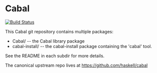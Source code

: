 # Cabal

[![Build Status](https://secure.travis-ci.org/haskell/cabal.png?branch=master)](http://travis-ci.org/haskell/cabal)

This Cabal git repository contains multiple packages:

 * Cabal/          -- the Cabal library package
 * cabal-install/  -- the cabal-install package containing the 'cabal' tool.

See the README in each subdir for more details.

The canonical upstream repo lives at https://github.com/haskell/cabal

